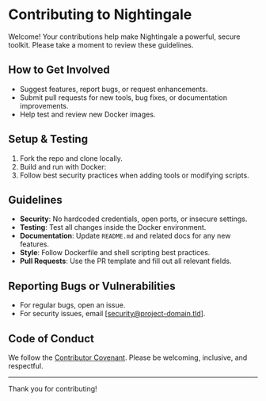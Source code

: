 # Contributing to Nightingale

Welcome! Your contributions help make Nightingale a powerful, secure toolkit. Please take a moment to review these guidelines.

## How to Get Involved

- Suggest features, report bugs, or request enhancements.
- Submit pull requests for new tools, bug fixes, or documentation improvements.
- Help test and review new Docker images.

## Setup & Testing

1. Fork the repo and clone locally.
2. Build and run with Docker:
3. Follow best security practices when adding tools or modifying scripts.

## Guidelines

- **Security**: No hardcoded credentials, open ports, or insecure settings.
- **Testing**: Test all changes inside the Docker environment.
- **Documentation**: Update `README.md` and related docs for any new features.
- **Style**: Follow Dockerfile and shell scripting best practices.
- **Pull Requests**: Use the PR template and fill out all relevant fields.

## Reporting Bugs or Vulnerabilities

- For regular bugs, open an issue.
- For security issues, email [security@project-domain.tld].

## Code of Conduct

We follow the [Contributor Covenant](CODE_OF_CONDUCT.md). Please be welcoming, inclusive, and respectful.

---

Thank you for contributing!
